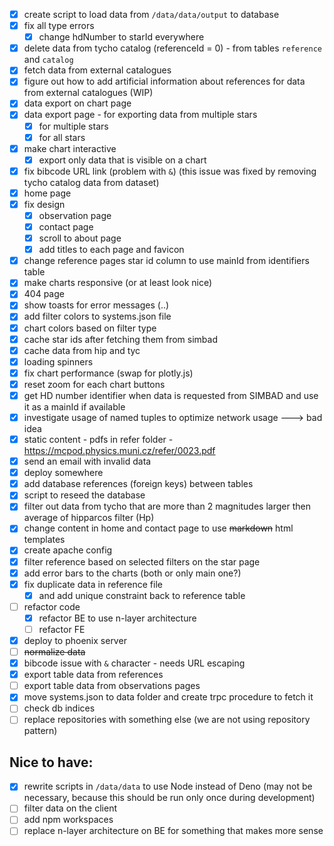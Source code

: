 - [x] create script to load data from `/data/data/output` to database
- [x] fix all type errors 
  - [x] change hdNumber to starId everywhere
- [x] delete data from tycho catalog (referenceId = 0) - from tables `reference` and `catalog`
- [x] fetch data from external catalogues
- [x] figure out how to add artificial information about references for data from external catalogues (WIP)
- [x] data export on chart page
- [x] data export page - for exporting data from multiple stars
  - [x] for multiple stars
  - [x] for all stars
- [x] make chart interactive 
  - [x] export only data that is visible on a chart
- [x] fix bibcode URL link (problem with `&`) (this issue was fixed by removing tycho catalog data from dataset)
- [x] home page 
- [x] fix design
  - [x] observation page
  - [x] contact page
  - [x] scroll to about page
  - [x] add titles to each page and favicon
- [x] change reference pages star id column to use mainId from identifiers table
- [x] make charts responsive (or at least look nice)
- [x] 404 page
- [x] show toasts for error messages (..)
- [x] add filter colors to systems.json file
- [x] chart colors based on filter type
- [x] cache star ids after fetching them from simbad
- [x] cache data from hip and tyc
- [x] loading spinners
- [x] fix chart performance (swap for plotly.js)
- [x] reset zoom for each chart buttons
- [x] get HD number identifier when data is requested from SIMBAD and use it as a mainId if available
- [x] investigate usage of named tuples to optimize network usage ---> bad idea
- [x] static content - pdfs in refer folder - https://mcpod.physics.muni.cz/refer/0023.pdf
- [x] send an email with invalid data
- [x] deploy somewhere
- [x] add database references (foreign keys) between tables
- [x] script to reseed the database
- [x] filter out data from tycho that are more than 2 magnitudes larger then average of hipparcos filter (Hp)
- [x] change content in home and contact page to use ~~markdown~~ html templates
- [x] create apache config
- [x] filter reference based on selected filters on the star page
- [x] add error bars to the charts (both or only main one?)
- [x] fix duplicate data in reference file 
  - [x] and add unique constraint back to reference table
- [ ] refactor code
  - [x] refactor BE to use n-layer architecture
  - [ ] refactor FE 
- [x] deploy to phoenix server
- [ ] ~~normalize data~~
- [x] bibcode issue with `&` character - needs URL escaping
- [x] export table data from references 
- [ ] export table data from observations pages
- [x] move systems.json to data folder and create trpc procedure to fetch it
- [ ] check db indices
- [ ] replace repositories with something else (we are not using repository pattern)

## Nice to have:
- [x] rewrite scripts in `/data/data` to use Node instead of Deno 
  (may not be necessary, because this should be run only once during development)
- [ ] filter data on the client
- [ ] add npm workspaces
- [ ] replace n-layer architecture on BE for something that makes more sense 